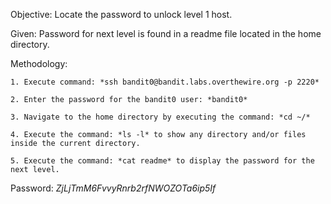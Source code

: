 Objective: Locate the password to unlock level 1 host.

Given: Password for next level is found in a readme file located in the home directory.

Methodology:

    1. Execute command: *ssh bandit0@bandit.labs.overthewire.org -p 2220*

    2. Enter the password for the bandit0 user: *bandit0*

    3. Navigate to the home directory by executing the command: *cd ~/*

    4. Execute the command: *ls -l* to show any directory and/or files inside the current directory.

    5. Execute the command: *cat readme* to display the password for the next level.

Password: *ZjLjTmM6FvvyRnrb2rfNWOZOTa6ip5If*